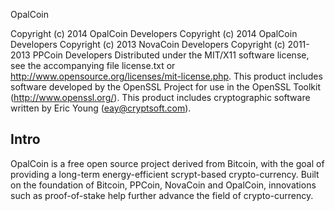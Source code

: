 OpalCoin

Copyright (c) 2014 OpalCoin Developers
Copyright (c) 2014 OpalCoin Developers
Copyright (c) 2013 NovaCoin Developers
Copyright (c) 2011-2013 PPCoin Developers
Distributed under the MIT/X11 software license, see the accompanying
file license.txt or http://www.opensource.org/licenses/mit-license.php.
This product includes software developed by the OpenSSL Project for use in
the OpenSSL Toolkit (http://www.openssl.org/).  This product includes
cryptographic software written by Eric Young (eay@cryptsoft.com).


Intro
-----
OpalCoin is a free open source project derived from Bitcoin, with
the goal of providing a long-term energy-efficient scrypt-based crypto-currency.
Built on the foundation of Bitcoin, PPCoin, NovaCoin and OpalCoin, innovations such as proof-of-stake
help further advance the field of crypto-currency.

